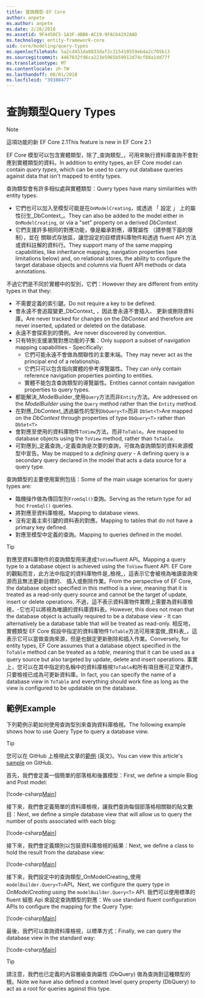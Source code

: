 ```yaml
---
title: 查詢類型-EF Core
author: anpete
ms.author: anpete
ms.date: 2/26/2018
ms.assetid: 9F4450C5-1A3F-4BB6-AC19-9FAC64292AAD
ms.technology: entity-framework-core
uid: core/modeling/query-types
ms.openlocfilehash: 5a2cd451da8833daf2c315419559eb4a2c705b13
ms.sourcegitcommit: 4467032fd6ca223e5965b59912d74cf88a1dd77f
ms.translationtype: MT
ms.contentlocale: zh-TW
ms.lasthandoff: 08/01/2018
ms.locfileid: "39388477"
---
```

# <a name="query-types"></a><span data-ttu-id="f9f94-102">查詢類型</span><span class="sxs-lookup"><span data-stu-id="f9f94-102">Query Types</span></span>
> [!NOTE]
> <span data-ttu-id="f9f94-103">這項功能的新 EF Core 2.1</span><span class="sxs-lookup"><span data-stu-id="f9f94-103">This feature is new in EF Core 2.1</span></span>

<span data-ttu-id="f9f94-104">EF Core 模型可以包含實體類型，除了_查詢類型_，可用來執行資料庫查詢不會對應到實體類型的資料。</span><span class="sxs-lookup"><span data-stu-id="f9f94-104">In addition to entity types, an EF Core model can contain _query types_, which can be used to carry out database queries against data that isn't mapped to entity types.</span></span>

<span data-ttu-id="f9f94-105">查詢類型會有許多相似處與實體類型：</span><span class="sxs-lookup"><span data-stu-id="f9f94-105">Query types have many similarities with entity types:</span></span>

- <span data-ttu-id="f9f94-106">它們也可以加入至模型可能是在`OnModelCreating`，或透過 「 設定 」 上的屬性衍生_DbContext_。</span><span class="sxs-lookup"><span data-stu-id="f9f94-106">They can also be added to the model either in `OnModelCreating`, or via a "set" property on a derived _DbContext_.</span></span>
- <span data-ttu-id="f9f94-107">它們支援許多相同的對應功能，像是繼承對應，導覽屬性 （請參閱下面的限制），並在 關聯式存放區，讓您設定的目標資料庫物件和透過 fluent API 方法或資料註解的資料行。</span><span class="sxs-lookup"><span data-stu-id="f9f94-107">They support many of the same mapping capabilities, like inheritance mapping, navigation properties (see limitations below) and, on relational stores, the ability to configure the target database objects and columns via fluent API methods or data annotations.</span></span>

<span data-ttu-id="f9f94-108">不過它們是不同於實體中的型別，它們：</span><span class="sxs-lookup"><span data-stu-id="f9f94-108">However they are different from entity types in that they:</span></span>

- <span data-ttu-id="f9f94-109">不需要定義的索引鍵。</span><span class="sxs-lookup"><span data-stu-id="f9f94-109">Do not require a key to be defined.</span></span>
- <span data-ttu-id="f9f94-110">會永遠不會追蹤變更_DbContext_ ，因此會永遠不會插入、 更新或刪除資料庫。</span><span class="sxs-lookup"><span data-stu-id="f9f94-110">Are never tracked for changes on the _DbContext_ and therefore are never inserted, updated or deleted on the database.</span></span>
- <span data-ttu-id="f9f94-111">永遠不會探索到的慣例。</span><span class="sxs-lookup"><span data-stu-id="f9f94-111">Are never discovered by convention.</span></span>
- <span data-ttu-id="f9f94-112">只有特別支援瀏覽對應功能的子集：</span><span class="sxs-lookup"><span data-stu-id="f9f94-112">Only support a subset of navigation mapping capabilities - Specifically:</span></span>
  - <span data-ttu-id="f9f94-113">它們可能永遠不會做為關聯性的主要末端。</span><span class="sxs-lookup"><span data-stu-id="f9f94-113">They may never act as the principal end of a relationship.</span></span>
  - <span data-ttu-id="f9f94-114">它們只可以包含指向實體的參考導覽屬性。</span><span class="sxs-lookup"><span data-stu-id="f9f94-114">They can only contain reference navigation properties pointing to entities.</span></span>
  - <span data-ttu-id="f9f94-115">實體不能包含查詢類型的導覽屬性。</span><span class="sxs-lookup"><span data-stu-id="f9f94-115">Entities cannot contain navigation properties to query types.</span></span>
- <span data-ttu-id="f9f94-116">都能解決_ModelBuilder_使用`Query`方法而非`Entity`方法。</span><span class="sxs-lookup"><span data-stu-id="f9f94-116">Are addressed on the _ModelBuilder_ using the `Query` method rather than the `Entity` method.</span></span>
- <span data-ttu-id="f9f94-117">在對應_DbContext_透過屬性的型別`DbQuery<T>`而非 `DbSet<T>`</span><span class="sxs-lookup"><span data-stu-id="f9f94-117">Are mapped on the _DbContext_ through properties of type `DbQuery<T>` rather than `DbSet<T>`</span></span>
- <span data-ttu-id="f9f94-118">會對應至使用的資料庫物件`ToView`方法，而非`ToTable`。</span><span class="sxs-lookup"><span data-stu-id="f9f94-118">Are mapped to database objects using the `ToView` method, rather than `ToTable`.</span></span>
- <span data-ttu-id="f9f94-119">可對應到_定義查詢_-定義查詢是次要的查詢，可做為查詢類型的資料來源模型中宣告。</span><span class="sxs-lookup"><span data-stu-id="f9f94-119">May be mapped to a _defining query_ - A defining query is a secondary query declared in the model that acts a data source for a query type.</span></span>

<span data-ttu-id="f9f94-120">查詢類型的主要使用案例包括：</span><span class="sxs-lookup"><span data-stu-id="f9f94-120">Some of the main usage scenarios for query types are:</span></span>

- <span data-ttu-id="f9f94-121">臨機操作做為傳回型別`FromSql()`查詢。</span><span class="sxs-lookup"><span data-stu-id="f9f94-121">Serving as the return type for ad hoc `FromSql()` queries.</span></span>
- <span data-ttu-id="f9f94-122">將對應至資料庫檢視。</span><span class="sxs-lookup"><span data-stu-id="f9f94-122">Mapping to database views.</span></span>
- <span data-ttu-id="f9f94-123">沒有定義主索引鍵的資料表的對應。</span><span class="sxs-lookup"><span data-stu-id="f9f94-123">Mapping to tables that do not have a primary key defined.</span></span>
- <span data-ttu-id="f9f94-124">對應至模型中定義的查詢。</span><span class="sxs-lookup"><span data-stu-id="f9f94-124">Mapping to queries defined in the model.</span></span>

> [!TIP]
> <span data-ttu-id="f9f94-125">對應至資料庫物件的查詢類型用來達成`ToView`fluent API。</span><span class="sxs-lookup"><span data-stu-id="f9f94-125">Mapping a query type to a database object is achieved using the `ToView` fluent API.</span></span> <span data-ttu-id="f9f94-126">EF Core 的觀點而言，此方法中指定的資料庫物件是_檢視_，這表示它會被視為唯讀查詢來源而且無法更新目標的、 插入或刪除作業。</span><span class="sxs-lookup"><span data-stu-id="f9f94-126">From the perspective of EF Core, the database object specified in this method is a _view_, meaning that it is treated as a read-only query source and cannot be the target of update, insert or delete operations.</span></span> <span data-ttu-id="f9f94-127">不過，這不表示資料庫物件實際上需要為資料庫檢視，-它也可以將視為唯讀的資料庫資料表。</span><span class="sxs-lookup"><span data-stu-id="f9f94-127">However, this does not mean that the database object is actually required to be a database view - It can alternatively be a database table that will be treated as read-only.</span></span> <span data-ttu-id="f9f94-128">相反地，實體類型 EF Core 假設中指定的資料庫物件`ToTable`方法可用來當做_資料表_，這表示它可以當做查詢來源，但是也鎖定更新刪除和插入作業。</span><span class="sxs-lookup"><span data-stu-id="f9f94-128">Conversely, for entity types, EF Core assumes that a database object specified in the `ToTable` method can be treated as a _table_, meaning that it can be used as a query source but also targeted by update, delete and insert operations.</span></span> <span data-ttu-id="f9f94-129">事實上，您可以在其中指定的名稱中的資料庫檢視`ToTable`和所有項目應可正常運作，只要檢視已成為可更新資料庫。</span><span class="sxs-lookup"><span data-stu-id="f9f94-129">In fact, you can specify the name of a database view in `ToTable` and everything should work fine as long as the view is configured to be updatable on the database.</span></span>

## <a name="example"></a><span data-ttu-id="f9f94-130">範例</span><span class="sxs-lookup"><span data-stu-id="f9f94-130">Example</span></span>

<span data-ttu-id="f9f94-131">下列範例示範如何使用查詢型別來查詢資料庫檢視。</span><span class="sxs-lookup"><span data-stu-id="f9f94-131">The following example shows how to use Query Type to query a database view.</span></span>

> [!TIP]
> <span data-ttu-id="f9f94-132">您可以在 GitHub 上檢視此文章的[範例](https://github.com/aspnet/EntityFrameworkCore/tree/master/samples/QueryTypes) \(英文\)。</span><span class="sxs-lookup"><span data-stu-id="f9f94-132">You can view this article's [sample](https://github.com/aspnet/EntityFrameworkCore/tree/master/samples/QueryTypes) on GitHub.</span></span>

<span data-ttu-id="f9f94-133">首先，我們會定義一個簡單的部落格和後置模型：</span><span class="sxs-lookup"><span data-stu-id="f9f94-133">First, we define a simple Blog and Post model:</span></span>

[!code-csharp[Main](../../../efcore-repo/samples/QueryTypes/Program.cs#Entities)]

<span data-ttu-id="f9f94-134">接下來，我們會定義簡單的資料庫檢視，讓我們查詢每個部落格相關聯的貼文數目：</span><span class="sxs-lookup"><span data-stu-id="f9f94-134">Next, we define a simple database view that will allow us to query the number of posts associated with each blog:</span></span>

[!code-csharp[Main](../../../efcore-repo/samples/QueryTypes/Program.cs#View)]

<span data-ttu-id="f9f94-135">接下來，我們會定義類別以包裝資料庫檢視的結果：</span><span class="sxs-lookup"><span data-stu-id="f9f94-135">Next, we define a class to hold the result from the database view:</span></span>

[!code-csharp[Main](../../../efcore-repo/samples/QueryTypes/Program.cs#QueryType)]

<span data-ttu-id="f9f94-136">接下來，我們設定中的查詢類型_OnModelCreating_使用`modelBuilder.Query<T>`API。</span><span class="sxs-lookup"><span data-stu-id="f9f94-136">Next, we configure the query type in _OnModelCreating_ using the `modelBuilder.Query<T>` API.</span></span>
<span data-ttu-id="f9f94-137">我們可以使用標準的 fluent 組態 Api 來設定查詢類型的對應：</span><span class="sxs-lookup"><span data-stu-id="f9f94-137">We use standard fluent configuration APIs to configure the mapping for the Query Type:</span></span>

[!code-csharp[Main](../../../efcore-repo/samples/QueryTypes/Program.cs#Configuration)]

<span data-ttu-id="f9f94-138">最後，我們可以查詢資料庫檢視，以標準方式：</span><span class="sxs-lookup"><span data-stu-id="f9f94-138">Finally, we can query the database view in the standard way:</span></span>

[!code-csharp[Main](../../../efcore-repo/samples/QueryTypes/Program.cs#Query)]

> [!TIP]
> <span data-ttu-id="f9f94-139">請注意，我們也已定義的內容層級查詢屬性 (DbQuery) 做為查詢對這種類型的根。</span><span class="sxs-lookup"><span data-stu-id="f9f94-139">Note we have also defined a context level query property (DbQuery) to act as a root for queries against this type.</span></span>
